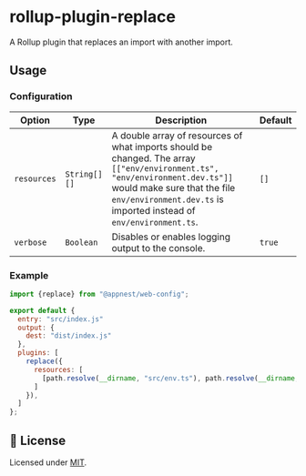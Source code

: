 # rollup-plugin-replace

A Rollup plugin that replaces an import with another import.

## Usage

### Configuration

Option   |   Type        |    Description     |    Default
---------| --------------| ------------------ | ---------------------------------
`resources` | `String[][]` | A double array of resources of what imports should be changed. The array `[["env/environment.ts", "env/environment.dev.ts"]]` would make sure that the file `env/environment.dev.ts` is imported instead of `env/environment.ts`. | `[]`
`verbose` | `Boolean` | Disables or enables logging output to the console. | `true`

### Example

```js
import {replace} from "@appnest/web-config";

export default {
  entry: "src/index.js"
  output: {
    dest: "dist/index.js"
  },
  plugins: [
    replace({
      resources: [
        [path.resolve(__dirname, "src/env.ts"), path.resolve(__dirname, "src/env.prod.ts")]
      ]
    }),
  ]
};
```

## 🎉 License

Licensed under [MIT](https://opensource.org/licenses/MIT).
